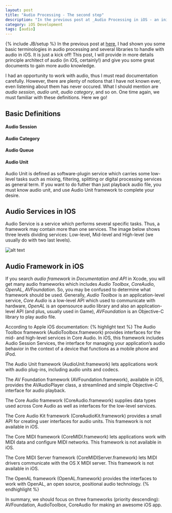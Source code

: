 ```yaml
---
layout: post
title: "Audio Processing - The second step"
description: "In the previous post at _Audio Processing in iOS - an initial step_, I had shown you some basic terminologies in audio processing and several libraries to handle with audio in iOS. It is just a kick off! This post, I will provide in more details principle architect of audio (in iOS, certainly!) and give you some great documents to gain more audio knowledge."
category: iOS Development 
tags: [audio]
---
```

{% include JB/setup %}
In the previous post at [here](http://hugo53.github.io/ios%20development/2013/09/27/audio-processing-in-ios---an-initial-step/), I had shown you some basic terminologies in audio processing and several libraries to handle with audio in iOS. It is just a kick off! This post, I will provide in more details principle architect of audio (in iOS, certainly!) and give you some great documents to gain more audio knowledge.

I had an opportunity to work with audio, thus I must read documentation carefully. However, there are plenty of notions that I have not known ever, even listening about them has never occured. What I should mention are _audio session_, _audio unit_, _audio category_, and so on. One time again, we must familiar with these definitions. Here we go!

## Basic Definitions
#### Audio Session

#### Audio Category

#### Audio Queue

#### Audio Unit
Audio Unit is defined as software-plugin service which carries some low-level tasks such as mixing, filtering, splitting or digital processing services as general term. If you want to do futher than just playback audio file, you must know audio unit, and use Audio Unit framework to complete your desire.

## Audio Services in IOS
Audio Service is a service which performs several specific tasks. Thus, a framework may contain more than one services. The image below shows three levels dividing services: Low-level, Mid-level and High-level (we usually do with two last levels). 

![alt text](http://hugo53.github.io/images/core_audio_layers_2x.png "leading")

## Audio Framework in iOS
If you search _audio framework_ in _Documentation and API_ in Xcode, you will get many audio frameworks which includes _Audio Toolbox_, _CoreAudio_, _OpenAL_, _AVFoundation_. So, you may be confused to determine what framework should be used. Generally, _Audio Toolbox_ is an application-level service, _Core Audio_ is a low-level API which used to communicate with hardware, _OpenAL_ is an opensource audio library and also an application-level API (and plus, usually used in Game), _AVFoundation_ is an Objective-C library to play audio file.

According to Apple iOS documentation:
{% highlight text %}
The Audio Toolbox framework (AudioToolbox.framework) provides interfaces for the mid- and high-level services in Core Audio. In iOS, this framework includes Audio Session Services, the interface for managing your application’s audio behavior in the context of a device that functions as a mobile phone and iPod.

The Audio Unit framework (AudioUnit.framework) lets applications work with audio plug-ins, including audio units and codecs.

The AV Foundation framework (AVFoundation.framework), available in iOS, provides the AVAudioPlayer class, a streamlined and simple Objective-C interface for audio playback.

The Core Audio framework (CoreAudio.framework) supplies data types used across Core Audio as well as interfaces for the low-level services.

The Core Audio Kit framework (CoreAudioKit.framework) provides a small API for creating user interfaces for audio units. This framework is not available in iOS.

The Core MIDI framework (CoreMIDI.framework) lets applications work with MIDI data and configure MIDI networks. This framework is not available in iOS.

The Core MIDI Server framework (CoreMIDIServer.framework) lets MIDI drivers communicate with the OS X MIDI server. This framework is not available in iOS.

The OpenAL framework (OpenAL.framework) provides the interfaces to work with OpenAL, an open source, positional audio technology.
{% endhighlight %}

In summary, we should focus on three frameworks (priority descending): AVFoundation, AudioToolbox, CoreAudio for making an awesome iOS app.

